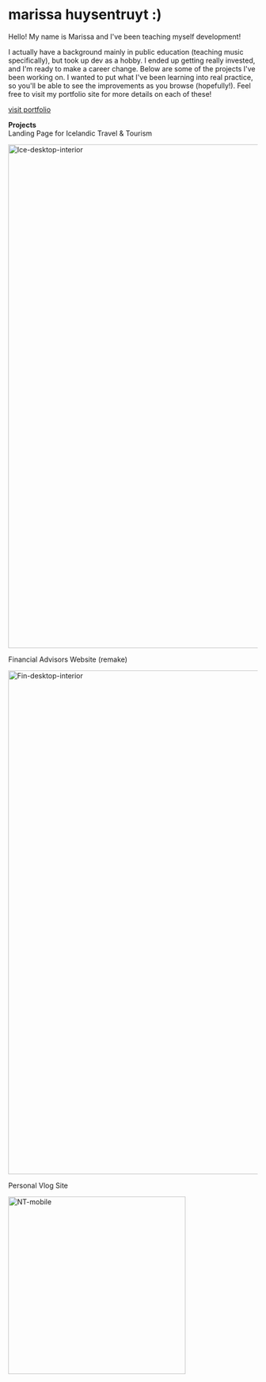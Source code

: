 # marissa huysentruyt :)

Hello! My name is Marissa and I've been teaching myself development! 

I actually have a background mainly in public education (teaching music specifically), but took up dev as a hobby. I ended up getting really invested, and I'm ready to make a career change. Below are some of the projects I've been working on. I wanted to put what I've been learning into real practice, so you'll be able to see the improvements as you browse (hopefully!). Feel free to visit my portfolio site for more details on each of these!

<a href="http://www.marissahuysentruyt.com" target="_blank">visit portfolio</a>



<strong>Projects</strong>
<br>
Landing Page for Icelandic Travel & Tourism

<img width="1016" alt="Ice-desktop-interior" src="https://user-images.githubusercontent.com/69602589/132129292-bbf00d03-5fc1-4ebb-ae5c-f1c1275cb9a4.png">

Financial Advisors Website (remake)

<img width="1016" alt="Fin-desktop-interior" src="https://user-images.githubusercontent.com/69602589/132129342-a4e387a1-4800-4646-9d61-0b8da0dca0ee.png">

Personal Vlog Site

<img width="358" alt="NT-mobile" src="https://user-images.githubusercontent.com/69602589/132129354-348d66d1-ff37-4410-86ff-1798a9e8c02f.png">


